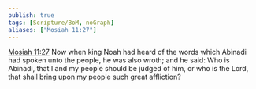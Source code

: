 ```yaml
---
publish: true
tags: [Scripture/BoM, noGraph]
aliases: ["Mosiah 11:27"]
---
```

[Mosiah 11:27](https://churchofjesuschrist.org/study/scriptures/bofm/mosiah/11?lang=eng&id=p27#p27) Now when king Noah had heard of the words which Abinadi had spoken unto the people, he was also wroth; and he said: Who is Abinadi, that I and my people should be judged of him, or who is the Lord, that shall bring upon my people such great affliction?

